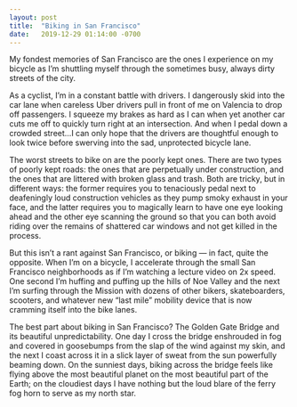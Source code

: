 ```yaml
---
layout: post
title:  "Biking in San Francisco"
date:   2019-12-29 01:14:00 -0700
---
```


My fondest memories of San Francisco are the ones I experience on my bicycle as I’m shuttling myself through the sometimes busy, always dirty streets of the city.

As a cyclist, I’m in a constant battle with drivers. I dangerously skid into the car lane when careless Uber drivers pull in front of me on Valencia to drop off passengers. I squeeze my brakes as hard as I can when yet another car cuts me off to quickly turn right at an intersection. And when I pedal down a crowded street…I can only hope that the drivers are thoughtful enough to look twice before swerving into the sad, unprotected bicycle lane.

The worst streets to bike on are the poorly kept ones. There are two types of poorly kept roads: the ones that are perpetually under construction, and the ones that are littered with broken glass and trash. Both are tricky, but in different ways: the former requires you to tenaciously pedal next to deafeningly loud construction vehicles as they pump smoky exhaust in your face, and the latter requires you to magically learn to have one eye looking ahead and the other eye scanning the ground so that you can both avoid riding over the remains of shattered car windows and not get killed in the process.

But this isn’t a rant against San Francisco, or biking — in fact, quite the opposite. When I’m on a bicycle, I accelerate through the small San Francisco neighborhoods as if I’m watching a lecture video on 2x speed. One second I’m huffing and puffing up the hills of Noe Valley and the next I’m surfing through the Mission with dozens of other bikers, skateboarders, scooters, and whatever new “last mile” mobility device that is now cramming itself into the bike lanes. 

The best part about biking in San Francisco? The Golden Gate Bridge and its beautiful unpredictability. One day I cross the bridge enshrouded in fog and covered in goosebumps from the slap of the wind against my skin, and the next I coast across it in a slick layer of sweat from the sun powerfully beaming down. On the sunniest days, biking across the bridge feels like flying above the most beautiful planet on the most beautiful part of the Earth; on the cloudiest days I have nothing but the loud blare of the ferry fog horn to serve as my north star. 